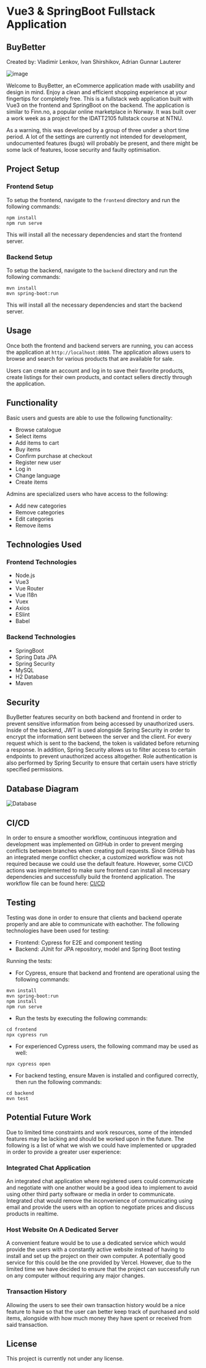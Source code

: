 # Vue3 & SpringBoot Fullstack Application
## BuyBetter
Created by: Vladimir Lenkov, Ivan Shirshikov, Adrian Gunnar Lauterer

![image](https://user-images.githubusercontent.com/124590485/228015854-85cff626-023e-4a96-b143-74a33a629b2f.png)


Welcome to BuyBetter, an eCommerce application made with usability and design in mind. Enjoy a clean and efficient shopping experience at your fingertips for completely free.
This is a fullstack web application built with Vue3 on the frontend and SpringBoot on the backend. The application is similar to Finn.no, a popular online marketplace in Norway.
It was built over a work week as a project for the IDATT2105 fullstack course at NTNU.

As a warning, this was developed by a group of three under a short time period. A lot of the settings are currently not intended for development, undocumented features (bugs) will probably be present, and there might be some lack of features, loose security and faulty optimisation.

## Project Setup

### Frontend Setup

To setup the frontend, navigate to the `frontend` directory and run the following commands:

```
npm install
npm run serve
```

This will install all the necessary dependencies and start the frontend server.

### Backend Setup

To setup the backend, navigate to the `backend` directory and run the following commands:

```
mvn install
mvn spring-boot:run
```


This will install all the necessary dependencies and start the backend server.

## Usage

Once both the frontend and backend servers are running, you can access the application at `http://localhost:8080`. The application allows users to browse and search for various products that are available for sale.

Users can create an account and log in to save their favorite products, create listings for their own products, and contact sellers directly through the application.

## Functionality

Basic users and guests are able to use the following functionality:
- Browse catalogue
- Select items
- Add items to cart
- Buy items
- Confirm purchase at checkout
- Register new user
- Log in
- Change language
- Create items

Admins are specialized users who have access to the following:
- Add new categories
- Remove categories
- Edit categories
- Remove items

## Technologies Used

### Frontend Technologies

- Node.js
- Vue3
- Vue Router
- Vue I18n
- Vuex
- Axios
- ESlint
- Babel

### Backend Technologies

- SpringBoot
- Spring Data JPA
- Spring Security
- MySQL
- H2 Database
- Maven

## Security

BuyBetter features security on both backend and frontend in order to prevent sensitive information from being accessed by unauthorized users. Inside of the backend, JWT is used alongside Spring Security in order to encrypt the information sent between the server and the client. For every request which is sent to the backend, the token is validated before returning a response. In addition, Spring Security allows us to filter access to certain endpoints to prevent unauthorized access altogether. Role authentication is also performed by Spring Security to ensure that certain users have strictly specified permissions.

## Database Diagram
![Database](https://cdn.discordapp.com/attachments/354734844233777152/1089935966866780230/image.png)

## CI/CD

In order to ensure a smoother workflow, continuous integration and development was implemented on GitHub in order to prevent merging conflicts between branches when creating pull requests. Since GitHub has an integrated merge conflict checker, a customized workflow was not required because we could use the default feature. However, some CI/CD actions was implemented to make sure frontend can install all necessary dependencies and successfully build the frontend application. The workflow file can be found here: [CI/CD](https://github.com/Shershulia/FullstackMarketplace/actions)

## Testing

Testing was done in order to ensure that clients and backend operate properly and are able to communicate with eachother. The following technologies have been used for testing:

- Frontend: Cypress for E2E and component testing
- Backend: JUnit for JPA repository, model and Spring Boot testing

Running the tests: 

- For Cypress, ensure that backend and frontend are operational using the following commands:
```
mvn install
mvn spring-boot:run
npm install
npm run serve
```
- Run the tests by executing the following commands:
```
cd frontend
npx cypress run
```
- For experienced Cypress users, the following command may be used as well:
```
npx cypress open
```
- For backend testing, ensure Maven is installed and configured correctly, then run the following commands:
```
cd backend
mvn test
```
 
## Potential Future Work
Due to limited time constraints and work resources, some of the intended features may be lacking and should be worked upon in the future. The following is a list of what we wish we could have implemented or upgraded in order to provide a greater user experience:

### Integrated Chat Application
An integrated chat application where registered users could communicate and negotiate with one another would be a good idea to implement to avoid using other third party software or media in order to communicate. Integrated chat would remove the inconvenience of communicating using email and provide the users with an option to negotiate prices and discuss products in realtime.

### Host Website On A Dedicated Server
A convenient feature would be to use a dedicated service which would provide the users with a constantly active website instead of having to install and set up the project on their own computer. A potentially good service for this could be the one provided by Vercel. However, due to the limited time we have decided to ensure that the project can successfully run on any computer without requiring any major changes.

### Transaction History
Allowing the users to see their own transaction history would be a nice feature to have so that the user can better keep track of purchased and sold items, alongside with how much money they have spent or received from said transaction.

## License

This project is currently not under any license.

